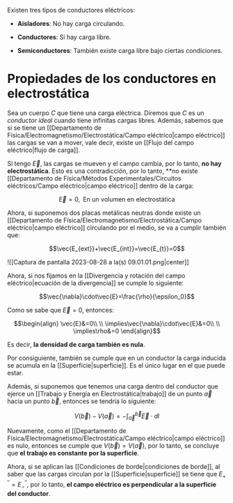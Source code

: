 
Existen tres tipos de conductores eléctricos: 

- **Aisladores**: No hay carga circulando. 

- **Conductores**: Si hay carga libre. 

- **Semiconductores**: También existe carga libre bajo ciertas condiciones. 

# Propiedades de los conductores en electrostática

Sea un cuerpo $C$ que tiene una carga eléctrica. Diremos que $C$ es un *conductor ideal* cuando tiene infinitas cargas libres. Además, sabemos que si se tiene un [[Departamento de Física/Electromagnetismo/Electrostática/Campo eléctrico|campo eléctrico]] las cargas se van a mover, vale decir, existe un [[Flujo del campo eléctrico|flujo de carga]]. 

Si tengo $\vec{E}$, las cargas se mueven y el campo cambia, por lo tanto, **no hay electrostática**. Esto es una contradicción, por lo tanto, **no existe [[Departamento de Física/Métodos Experimentales/Circuitos eléctricos/Campo eléctrico|campo eléctrico]] dentro de la carga: 

$$\vec{E}=0,\;\;\text{En un volumen en electrostática}$$


Ahora, si suponemos dos placas metálicas neutras donde existe un [[Departamento de Física/Electromagnetismo/Electrostática/Campo eléctrico|campo eléctrico]] circulando por el medio, se va a cumplir también que: 


$$\vec{E_{ext}}+\vec{E_{int}}=\vec{E_{t}}=0$$

![[Captura de pantalla 2023-08-28 a la(s) 09.01.01.png|center]]


Ahora, si nos fijamos en la [[Divergencia y rotación del campo eléctrico|ecuación de la divergencia]] se cumple lo siguiente: 

$$\vec{\nabla}\cdot\vec{E}=\frac{\rho}{\epsilon_0}$$

Como se sabe que $\vec{E}=0$, entonces: 

$$\begin{align}
\vec{E}&=0\\  \\
\implies\vec{\nabla}\cdot\vec{E}&=0\\  \\
\implies\rho&=0
\end{align}$$

Es decir, **la densidad de carga también es nula**. 

Por consiguiente, también se cumple que en un conductor la carga inducida se acumula en la [[Superficie|superficie]]. Es el único lugar en el que puede estar. 

Además, si suponemos que tenemos una carga dentro del conductor que ejerce un [[Trabajo y Energía en Electrostática|trabajo]] de un punto $\vec{a}$ hacia un punto $\vec{b}$, entonces se tendría lo siguiente: 

$$V(\vec{b})-V(\vec{a})=-\int^{\vec{b}}_{\vec{a}}\vec{E}\cdot dl$$

Nuevamente, como el [[Departamento de Física/Electromagnetismo/Electrostática/Campo eléctrico|campo eléctrico]] es nulo, entonces se cumple que $V(\vec{b})=V(\vec{a})$, por lo tanto, se concluye que **el trabajo es constante por la superficie**. 

Ahora, si se aplican las [[Condiciones de borde|condiciones de borde]], al saber que las cargas circulan por la [[Superficie|superficie]] se tiene que $E^{''}_{+}=E^{''}_{-}$, por lo tanto, **el campo eléctrico es perpendicular a la superficie del conductor**. 